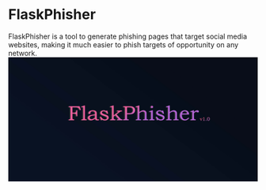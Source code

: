 # FlaskPhisher
FlaskPhisher is a tool to generate phishing pages that target social media websites, making it much easier to phish targets of opportunity on any network.
![Image of Yaktocat](https://github.com/Sithum-Nimlaka/FlaskPhisher/blob/Main/img/FlaskPhisher-Base.jpg)
